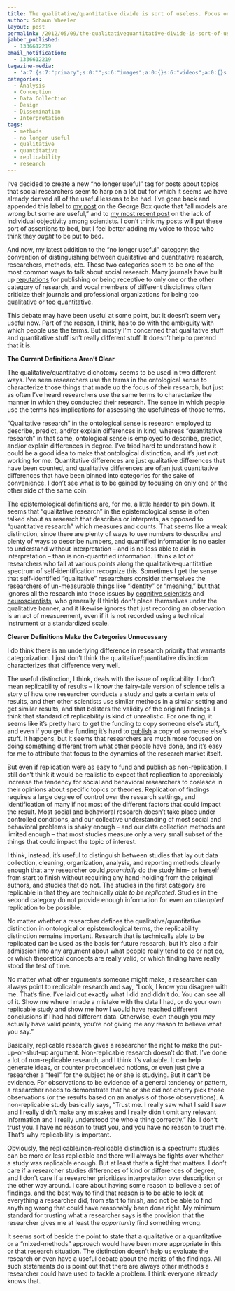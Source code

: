 ```yaml
---
title: The qualitative/quantitative divide is sort of useless. Focus on replicability instead.
author: Schaun Wheeler
layout: post
permalink: /2012/05/09/the-qualitativequantitative-divide-is-sort-of-useless-focus-on-replicability-instead/
jabber_published:
  - 1336612219
email_notification:
  - 1336612219
tagazine-media:
  - 'a:7:{s:7:"primary";s:0:"";s:6:"images";a:0:{}s:6:"videos";a:0:{}s:11:"image_count";s:1:"0";s:6:"author";s:8:"20450928";s:7:"blog_id";s:8:"32115977";s:9:"mod_stamp";s:19:"2012-05-10 01:10:16";}'
categories:
  - Analysis
  - Conception
  - Data Collection
  - Design
  - Dissemination
  - Interpretation
tags:
  - methods
  - no longer useful
  - qualitative
  - quantitative
  - replicability
  - research
---
```

I&#8217;ve decided to create a new &#8220;no longer useful&#8221; tag for posts about topics that social researchers seem to harp on a lot but for which it seems we have already derived all of the useful lessons to be had. I&#8217;ve gone back and appended this label to [my post][1] on the George Box quote that &#8220;all models are wrong but some are useful,&#8221; and to [my most recent post][2] on the lack of individual objectivity among scientists. I don&#8217;t think my posts will put these sort of assertions to bed, but I feel better adding my voice to those who think they *ought* to be put to bed.<!--more-->

And now, my latest addition to the &#8220;no longer useful&#8221; category: the convention of distinguishing between qualitative and quantitative research, researchers, methods, etc. These two categories seem to be one of the most common ways to talk about social research. Many journals have built up [reputations][3] for publishing or being receptive to only one or the other category of research, and vocal members of different disciplines often criticize their journals and professional organizations for being too qualitative or [too quantitative][4].

This debate may have been useful at some point, but it doesn&#8217;t seem very useful now. Part of the reason, I think, has to do with the ambiguity with which people use the terms. But mostly I&#8217;m concerned that qualitative stuff and quantitative stuff isn&#8217;t really different stuff. It doesn&#8217;t help to pretend that it is.

**The Current Definitions Aren&#8217;t Clear**

The qualitative/quantitative dichotomy seems to be used in two different ways. I&#8217;ve seen researchers use the terms in the ontological sense to characterize those things that made up the focus of their research, but just as often I&#8217;ve heard researchers use the same terms to characterize the manner in which they conducted their research. The sense in which people use the terms has implications for assessing the usefulness of those terms.

&#8220;Qualitative research&#8221; in the ontological sense is research employed to describe, predict, and/or explain differences in kind, whereas &#8220;quantitative research&#8221; in that same, ontological sense is employed to describe, predict, and/or explain differences in degree. I&#8217;ve tried hard to understand how it could be a good idea to make that ontological distinction, and it&#8217;s just not working for me. Quantitative differences are just qualitative differences that have been counted, and qualitative differences are often just quantitative differences that have been binned into categories for the sake of convenience. I don&#8217;t see what is to be gained by focusing on only one or the other side of the same coin.

The epistemological definitions are, for me, a little harder to pin down. It seems that &#8220;qualitative research&#8221; in the epistemological sense is often talked about as research that describes or interprets, as opposed to &#8220;quantitative research&#8221; which measures and counts. That seems like a weak distinction, since there are plenty of ways to use numbers to describe and plenty of ways to describe numbers, and quantified information is no easier to understand without interpretation – and is no less able to aid in interpretation – than is non-quantified information. I think a lot of researchers who fall at various points along the qualitative-quantitative spectrum of self-identification recognize this. Sometimes I get the sense that self-identified &#8220;qualitative&#8221; researchers consider themselves the researchers of un-measurable things like &#8220;identity&#8221; or &#8220;meaning,&#8221; but that ignores all the research into those issues by [cognitive scientists][5] and [neuroscientists][6], who generally (I think) don&#8217;t place themselves under the qualitative banner, and it likewise ignores that just recording an observation is an act of measurement, even if it is not recorded using a technical instrument or a standardized scale.

**Clearer Definitions Make the Categories Unnecessary**

I do think there is an underlying difference in research priority that warrants categorization. I just don&#8217;t think the qualitative/quantitative distinction characterizes that difference very well.

The useful distinction, I think, deals with the issue of replicability. I don&#8217;t mean replicability of results – I know the fairy-tale version of science tells a story of how one researcher conducts a study and gets a certain sets of results, and then other scientists use similar methods in a similar setting and get similar results, and that bolsters the validity of the original findings. I think that standard of replicability is kind of unrealistic. For one thing, it seems like it&#8217;s pretty hard to get the funding to copy someone else&#8217;s stuff, and even if you get the funding it&#8217;s hard to [publish][7] a copy of someone else&#8217;s stuff. It happens, but it seems that researchers are much more focused on doing something different from what other people have done, and it&#8217;s easy for me to attribute that focus to the dynamics of the research market itself.

But even if replication were as easy to fund and publish as non-replication, I still don&#8217;t think it would be realistic to expect that replication to appreciably increase the tendency for social and behavioral researchers to coalesce in their opinions about specific topics or theories. Replication of findings requires a large degree of control over the research settings, and identification of many if not most of the different factors that could impact the result. Most social and behavioral research doesn&#8217;t take place under controlled conditions, and our collective understanding of most social and behavioral problems is shaky enough – and our data collection methods are limited enough – that most studies measure only a very small subset of the things that could impact the topic of interest.

I think, instead, it&#8217;s useful to distinguish between studies that lay out data collection, cleaning, organization, analysis, and reporting methods clearly enough that any researcher could *potentially* do the study him- or herself from start to finish without requiring any hand-holding from the original authors, and studies that do not. The studies in the first category are replicable in that they are technically *able to be replicated*. Studies in the second category do not provide enough information for even an *attempted* replication to be possible.

No matter whether a researcher defines the qualitative/quantitative distinction in ontological or epistemological terms, the replicability distinction remains important. Research that is technically able to be replicated can be used as the basis for future research, but it&#8217;s also a fair admission into any argument about what people really tend to do or not do, or which theoretical concepts are really valid, or which finding have really stood the test of time.

No matter what other arguments someone might make, a researcher can always point to replicable research and say, &#8220;Look, I know you disagree with me. That&#8217;s fine. I&#8217;ve laid out exactly what I did and didn&#8217;t do. You can see all of it. Show me where I made a mistake with the data I had, or do your own replicable study and show me how I would have reached different conclusions if I had had different data. Otherwise, even though you may actually have valid points, you&#8217;re not giving me any reason to believe what you say.&#8221;

Basically, replicable research gives a researcher the right to make the put-up-or-shut-up argument. Non-replicable research doesn&#8217;t do that. I&#8217;ve done a lot of non-replicable research, and I think it&#8217;s valuable. It can help generate ideas, or counter preconceived notions, or even just give a researcher a &#8220;feel&#8221; for the subject he or she is studying. But it can&#8217;t be evidence. For observations to be evidence of a general tendency or pattern, a researcher needs to demonstrate that he or she did not cherry pick those observations (or the results based on an analysis of those observations). A non-replicable study basically says, &#8220;Trust me. I really saw what I said I saw and I really didn&#8217;t make any mistakes and I really didn&#8217;t omit any relevant information and I really understood the whole thing correctly.&#8221; No. I don&#8217;t trust you. I have no reason to trust you, and you have no reason to trust me. That&#8217;s why replicability is important.

Obviously, the replicable/non-replicable distinction is a spectrum: studies can be more or less replicable and there will always be fights over whether a study was replicable enough. But at least that&#8217;s a fight that matters. I don&#8217;t care if a researcher studies differences of kind or differences of degree, and I don&#8217;t care if a researcher prioritizes interpretation over description or the other way around. I care about having some reason to believe a set of findings, and the best way to find that reason is to be able to look at everything a researcher did, from start to finish, and not be able to find anything wrong that could have reasonably been done right. My minimum standard for trusting what a researcher says is the provision that the researcher gives me at least the *opportunity* find something wrong.

It seems sort of beside the point to state that a qualitative or a quantitative or a &#8220;mixed-methods&#8221; approach would have been more appropriate in this or that research situation. The distinction doesn&#8217;t help us evaluate the research or even have a useful debate about the merits of the findings. All such statements do is point out that there are always other methods a researcher could have used to tackle a problem. I think everyone already knows that.

 [1]: http://houseofstones.wordpress.com/2012/03/15/yes-all-models-are-wrongthat-totally-misses-the-point/
 [2]: http://houseofstones.wordpress.com/2012/04/20/consensus-is-overrated-objectivity-isnt/
 [3]: http://www.slu.edu/organizations/qrc/QRjournals.html
 [4]: http://en.wikipedia.org/wiki/Perestroika_Movement_(political_science)
 [5]: http://eprints.pascal-network.org/archive/00000816/01/tcs02.pdf
 [6]: http://stefan-koelsch.com/papers/Koelsch_Kasper%2B_NatNeurosci7_04.pdf
 [7]: http://blogs.wsj.com/ideas-market/2011/12/07/the-challenges-of-debunking-esp/